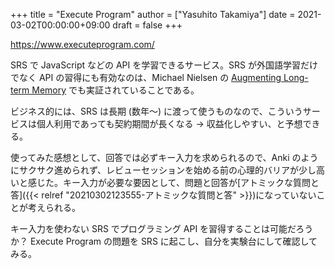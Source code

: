 +++
title = "Execute Program"
author = ["Yasuhito Takamiya"]
date = 2021-03-02T00:00:00+09:00
draft = false
+++

<https://www.executeprogram.com/>

SRS で JavaScript などの API を学習できるサービス。SRS が外国語学習だけでなく API の習得にも有効なのは、Michael Nielsen の [Augmenting Long-term Memory](http://augmentingcognition.com/ltm.html) でも実証されていることである。

ビジネス的には、SRS は長期 (数年〜) に渡って使うものなので、こういうサービスは個人利用であっても契約期間が長くなる → 収益化しやすい、と予想できる。

使ってみた感想として、回答では必ずキー入力を求められるので、Anki のようにサクサク進められず、レビューセッションを始める前の心理的バリアが少し高いと感じた。キー入力が必要な要因として、問題と回答が[アトミックな質問と答]({{< relref "20210302123555-アトミックな質問と答" >}})になっていないことが考えられる。

キー入力を使わない SRS でプログラミング API を習得することは可能だろうか？ Execute Program の問題を SRS に起こし、自分を実験台にして確認してみる。
